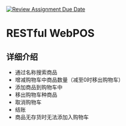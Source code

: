 [![Review Assignment Due Date](https://classroom.github.com/assets/deadline-readme-button-24ddc0f5d75046c5622901739e7c5dd533143b0c8e959d652212380cedb1ea36.svg)](https://classroom.github.com/a/0mhnc0uZ)
# RESTful WebPOS
## 详细介绍
* 通过名称搜索商品
* 增减购物车中商品数量（减至0时移出购物车）
* 添加商品到购物车中
* 移出购物车种商品
* 取消购物车
* 结账
* 商品无存货时无法添加入购物车